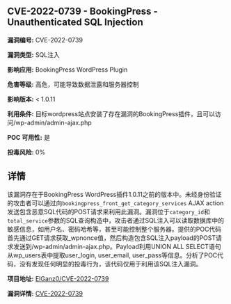 ## CVE-2022-0739 - BookingPress - Unauthenticated SQL Injection

**漏洞编号:** CVE-2022-0739

**漏洞类型:** SQL注入

**影响应用:** BookingPress WordPress Plugin

**危害等级:** 高危，可能导致数据泄露和服务器控制

**影响版本:** < 1.0.11

**利用条件:** 目标wordpress站点安装了存在漏洞的BookingPress插件，且可以访问/wp-admin/admin-ajax.php

**POC 可用性:** 是

**投毒风险:** 0%

## 详情

该漏洞存在于BookingPress WordPress插件1.0.11之前的版本中。未经身份验证的攻击者可以通过向`bookingpress_front_get_category_services` AJAX action发送包含恶意SQL代码的POST请求来利用此漏洞。漏洞位于`category_id`和`total_service`参数的SQL查询构造中，攻击者通过SQL注入可以读取数据库中的敏感信息，如用户名、密码哈希等，甚至可能控制整个服务器。提供的POC代码首先通过GET请求获取_wpnonce值，然后构造包含SQL注入payload的POST请求发送到/wp-admin/admin-ajax.php。Payload利用UNION ALL SELECT语句从wp_users表中提取user_login, user_email, user_pass等信息。分析了POC代码，没有发现任何明显的投毒行为，该代码仅用于利用该SQL注入漏洞。

**项目地址:** [ElGanz0/CVE-2022-0739](https://github.com/ElGanz0/CVE-2022-0739)

**漏洞详情:** [CVE-2022-0739](https://nvd.nist.gov/vuln/detail/CVE-2022-0739)